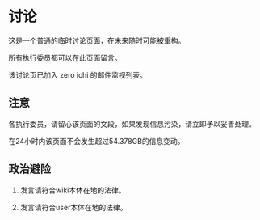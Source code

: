 # 讨论

这是一个普通的临时讨论页面，在未来随时可能被重构。

所有执行委员都可以在此页面留言。

该讨论页已加入 zero ichi 的邮件监视列表。

## 注意

各执行委员，请留心该页面的文段，如果发现信息污染，请立即予以妥善处理。

在24小时内该页面不会发生超过54.378GB的信息变动。


## 政治避险

1. 发言请符合wiki本体在地的法律。

2. 发言请符合user本体在地的法律。

<link rel="stylesheet" href="https://cdn.jsdelivr.net/npm/gitalk@1/dist/gitalk.css">
<script src="https://cdn.jsdelivr.net/npm/gitalk@1/dist/gitalk.min.js"></script>
<div id="gitalk-container"></div>
<script>
  window.gitalk = new Gitalk({
    clientID: 'e119b5732c915a788cf6',
    clientSecret: '4d3c6ee27911adc4ecfb92fbe81bbeda5f5d524a',
    repo: 'backHomeWiki',
    owner: 'acliusBackHome',
    admin: ['windring'],
    labels: ['Gitalk'],
    id: location.pathname,      // Ensure uniqueness and length less than 50
    distractionFreeMode: true  // Facebook-like distraction free mode
  });
  gitalk.render('gitalk-container');
</script>
